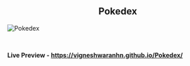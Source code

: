 <h2 align = "center">Pokedex</h2>

![Pokedex](https://user-images.githubusercontent.com/122967566/213346816-ada29630-1567-4bbc-9616-2aa5cd9ad02b.png)

<br>

**Live Preview - https://vigneshwaranhn.github.io/Pokedex/**
